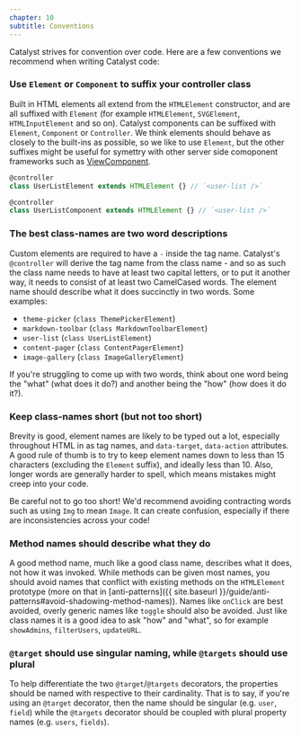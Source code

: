 ```yaml
---
chapter: 10
subtitle: Conventions
---
```


Catalyst strives for convention over code. Here are a few conventions we recommend when writing Catalyst code:

### Use `Element` or `Component` to suffix your controller class

Built in HTML elements all extend from the `HTMLElement` constructor, and are all suffixed with `Element` (for example `HTMLElement`, `SVGElement`, `HTMLInputElement` and so on). Catalyst components can be suffixed with `Element`, `Component` or `Controller`. We think elements should behave as closely to the built-ins as possible, so we like to use `Element`, but the other suffixes might be useful for symettry with other server side comoponent frameworks such as [ViewComponent](https://viewcomponent.org/).

```typescript
@controller
class UserListElement extends HTMLElement {} // `<user-list />`
```

```typescript
@controller
class UserListComponent extends HTMLElement {} // `<user-list />`
```

### The best class-names are two word descriptions

Custom elements are required to have a `-` inside the tag name. Catalyst's `@controller` will derive the tag name from the class name - and so as such the class name needs to have at least two capital letters, or to put it another way, it needs to consist of at least two CamelCased words. The element name should describe what it does succinctly in two words. Some examples:

 - `theme-picker` (`class ThemePickerElement`)
 - `markdown-toolbar` (`class MarkdownToolbarElement`)
 - `user-list` (`class UserListElement`)
 - `content-pager` (`class ContentPagerElement`)
 - `image-gallery` (`class ImageGalleryElement`)

If you're struggling to come up with two words, think about one word being the "what" (what does it do?) and another being the "how" (how does it do it?).

### Keep class-names short (but not too short)

Brevity is good, element names are likely to be typed out a lot, especially throughout HTML in as tag names, and `data-target`, `data-action` attributes. A good rule of thumb is to try to keep element names down to less than 15 characters (excluding the `Element` suffix), and ideally less than 10. Also, longer words are generally harder to spell, which means mistakes might creep into your code.

Be careful not to go too short! We'd recommend avoiding contracting words such as using `Img` to mean `Image`. It can create confusion, especially if there are inconsistencies across your code!

### Method names should describe what they do

A good method name, much like a good class name, describes what it does, not how it was invoked. While methods can be given most names, you should avoid names that conflict with existing methods on the `HTMLElement` prototype (more on that in [anti-patterns]({{ site.baseurl }}/guide/anti-patterns#avoid-shadowing-method-names)). Names like `onClick` are best avoided, overly generic names like `toggle` should also be avoided. Just like class names it is a good idea to ask "how" and "what", so for example `showAdmins`, `filterUsers`, `updateURL`.

### `@target` should use singular naming, while `@targets` should use plural

To help differentiate the two `@target`/`@targets` decorators, the properties should be named with respective to their cardinality. That is to say, if you're using an `@target` decorator, then the name should be singular (e.g. `user`, `field`) while the `@targets` decorator should be coupled with plural property names (e.g. `users`, `fields`).

